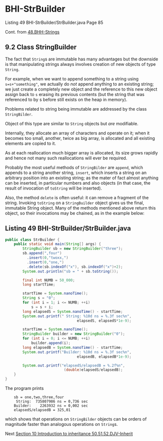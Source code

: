 # BHI-StrBuilder
Listing 49 BHI-StrBuilder/StrBuilder.java Page 85

Cont. from [48.BHH-Strings](https://github.com/Java-PJATK/48.BHH-Strings)

## 9.2 Class StringBuilder

The fact that `String`s are immutable has many advantages but the downside is that manipulating strings always involves creation of new objects of type `String`. 

For example, when we want to append something to a string using `s=s+"something"`, we actually do _not_ append anything to an existing string; we just create a completely new object and the reference to this new object assign back to `s` erasing its previous contents (but the string that was referenced to by s before still exists on the heap in memory).

Problems related to string being immutable are addressed by the class `StringBilder`.

Object of this type are similar to `String` objects but _are_ modifiable. 

Internally, they allocate an array of characters and operate on it; when it becomes too small, another, twice as big array, is allocated and all existing elements are copied to it. 

As at each reallocation much bigger array is allocated, its size grows rapidly and hence not many such reallocations will ever be required. 

Probably the most useful methods of `StringBilder` are `append`, which appends to a string another string, `insert`, which inserts a string on an arbitrary position into an existing string; as the mater of fact almost anything can be inserted, in particular numbers and also objects (in that case, the result of invocation of `toString` will be inserted). 

Also, the method `delete` is often useful: it can remove a fragment of the string. Invoking `toString` on a `StringBuilder` object gives us the final, immutable String object. Many of the methods mentioned above return this object, so their invocations may be chained, as in the example below:

## Listing 49 BHI-StrBuilder/StrBuilder.java

```java
public class StrBuilder {
    public static void main(String[] args) {
        StringBuilder sb = new StringBuilder("three");
        sb.append(",four")
          .insert(0,"twoxx,")
          .insert(0,"one,")
          .delete(sb.indexOf("x"), sb.indexOf("x")+2);
        System.out.println("sb = " + sb.toString());

        final int NUMB = 50_000;
        long startTime;

        startTime = System.nanoTime();
        String s = "0";
        for (int i = 1; i <= NUMB; ++i)
            s = s + i;
        long elapsedS = System.nanoTime() - startTime;
        System.out.printf(" String: %10d ns = %.3f sec%n",
                                 elapsedS, elapsedS*1e-9);

        startTime = System.nanoTime();
        StringBuilder builder = new StringBuilder("0");
        for (int i = 0; i <= NUMB; ++i)
            builder.append(i);
        long elapsedB = System.nanoTime() - startTime;
        System.out.printf("Builder: %10d ns = %.3f sec%n",
                                 elapsedB, elapsedB*1e-9);

        System.out.printf("elapsedS/elapsedB = %.2f%n",
                           (double)elapsedS/elapsedB);
    }
}

```

The program prints

```
    sb = one,two,three,four
     String:  735807986 ns = 0,736 sec
    Builder:    2263932 ns = 0,002 sec
    elapsedS/elapsedB = 325,01
```

which shows that operations on `StringBilder` objects can be orders of magnitude faster than analogous operations on `String`s.

Next [Section 10 Introduction to inheritance 50.51.52.DJV-Inherit](https://github.com/Java-PJATK/50.51.52.DJV-Inherit)
